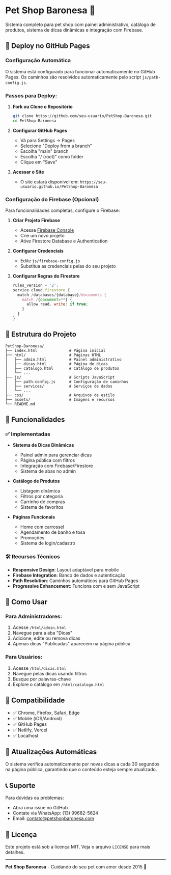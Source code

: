 # Pet Shop Baronesa 🐾

Sistema completo para pet shop com painel administrativo, catálogo de produtos, sistema de dicas dinâmicas e integração com Firebase.

## 🚀 Deploy no GitHub Pages

### Configuração Automática
O sistema está configurado para funcionar automaticamente no GitHub Pages. Os caminhos são resolvidos automaticamente pelo script `js/path-config.js`.

### Passos para Deploy:

1. **Fork ou Clone o Repositório**
   ```bash
   git clone https://github.com/seu-usuario/PetShop-Baronesa.git
   cd PetShop-Baronesa
   ```

2. **Configurar GitHub Pages**
   - Vá para Settings → Pages
   - Selecione "Deploy from a branch"
   - Escolha "main" branch
   - Escolha "/ (root)" como folder
   - Clique em "Save"

3. **Acessar o Site**
   - O site estará disponível em: `https://seu-usuario.github.io/PetShop-Baronesa`

### Configuração do Firebase (Opcional)
Para funcionalidades completas, configure o Firebase:

1. **Criar Projeto Firebase**
   - Acesse [Firebase Console](https://console.firebase.google.com/)
   - Crie um novo projeto
   - Ative Firestore Database e Authentication

2. **Configurar Credenciais**
   - Edite `js/firebase-config.js`
   - Substitua as credenciais pelas do seu projeto

3. **Configurar Regras do Firestore**
   ```javascript
   rules_version = '2';
   service cloud.firestore {
     match /databases/{database}/documents {
       match /{document=**} {
         allow read, write: if true;
       }
     }
   }
   ```

## 📁 Estrutura do Projeto

```
PetShop-Baronesa/
├── index.html              # Página inicial
├── html/                   # Páginas HTML
│   ├── admin.html          # Painel administrativo
│   ├── dicas.html          # Página de dicas
│   ├── catalogo.html       # Catálogo de produtos
│   └── ...
├── js/                     # Scripts JavaScript
│   ├── path-config.js      # Configuração de caminhos
│   ├── services/           # Serviços de dados
│   └── ...
├── css/                    # Arquivos de estilo
├── assets/                 # Imagens e recursos
└── README.md
```

## 🔧 Funcionalidades

### ✅ Implementadas
- **Sistema de Dicas Dinâmicas**
  - Painel admin para gerenciar dicas
  - Página pública com filtros
  - Integração com Firebase/Firestore
  - Sistema de abas no admin

- **Catálogo de Produtos**
  - Listagem dinâmica
  - Filtros por categoria
  - Carrinho de compras
  - Sistema de favoritos

- **Páginas Funcionais**
  - Home com carrossel
  - Agendamento de banho e tosa
  - Promoções
  - Sistema de login/cadastro

### 🛠️ Recursos Técnicos
- **Responsive Design**: Layout adaptável para mobile
- **Firebase Integration**: Banco de dados e autenticação
- **Path Resolution**: Caminhos automáticos para GitHub Pages
- **Progressive Enhancement**: Funciona com e sem JavaScript

## 🎯 Como Usar

### Para Administradores:
1. Acesse `/html/admin.html`
2. Navegue para a aba "Dicas"
3. Adicione, edite ou remova dicas
4. Apenas dicas "Publicadas" aparecem na página pública

### Para Usuários:
1. Acesse `/html/dicas.html`
2. Navegue pelas dicas usando filtros
3. Busque por palavras-chave
4. Explore o catálogo em `/html/catalogo.html`

## 📱 Compatibilidade

- ✅ Chrome, Firefox, Safari, Edge
- ✅ Mobile (iOS/Android)
- ✅ GitHub Pages
- ✅ Netlify, Vercel
- ✅ Localhost

## 🔄 Atualizações Automáticas

O sistema verifica automaticamente por novas dicas a cada 30 segundos na página pública, garantindo que o conteúdo esteja sempre atualizado.

## 📞 Suporte

Para dúvidas ou problemas:
- Abra uma issue no GitHub
- Contate via WhatsApp: (13) 99682-5624
- Email: contato@petshopbaronesa.com

## 📄 Licença

Este projeto está sob a licença MIT. Veja o arquivo `LICENSE` para mais detalhes.

---

**Pet Shop Baronesa** - Cuidando do seu pet com amor desde 2015 🐾
